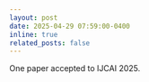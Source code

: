 ```yaml
---
layout: post
date: 2025-04-29 07:59:00-0400
inline: true
related_posts: false
---
```


One paper accepted to IJCAI 2025.
